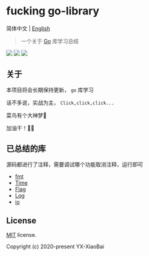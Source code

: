 # fucking go-library

简体中文 | [English](./README.md)

> 一个关于 [Go](https://golang.org/pkg/) 库学习总结

<a href="https://github.com/YX-XiaoBai"><img src="https://img.shields.io/badge/-YX%20XiaoBai-3423A6?style=flat-square&logo=GitHub&logoColor=white"/></a>
<a href="https://blog.csdn.net/weixin_44425934"><img src="https://img.shields.io/badge/CSDN--China-YX%20XiaoBai-D14836?style=flat-square&logo=Blogger&logoColor=#FF5722"/></a>
<a href="https://www.instagram.com/lwins_dean/"><img src="https://img.shields.io/badge/-@lwins_dean-E4405F?style=flat-square&logo=Instagram&logoColor=white"/></a>

## 关于

本项目将会长期保持更新， `go` 库学习

话不多说，实战为主， `Click,click,click...`

菜鸟有个大神梦💫

加油干！💪💪

## 已总结的库

源码都进行了注释，需要调试哪个功能取消注释，运行即可

- [fmt](./fmt/fmt.md)
- [Time](./time/time.md)
- [Flag](./flag/flag.md)
- [Log](./log/log.md)
- [io](io_option/os/os.md)


## License

[MIT](https://github.com/YX-XiaoBai/fucking-py-library) license.

Copyright (c) 2020-present YX-XiaoBai
